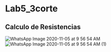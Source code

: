 # Lab5_3corte
Calculo de Resistencias
--------------------------------------

![WhatsApp Image 2020-11-05 at 9 56 54 AM](https://user-images.githubusercontent.com/69484071/98258513-f566d780-1f4e-11eb-9ef8-2d1336ec5bb5.jpeg)
![WhatsApp Image 2020-11-05 at 9 56 54 AM (1)](https://user-images.githubusercontent.com/69484071/98258509-f4ce4100-1f4e-11eb-8905-d03ac02de1eb.jpeg)
